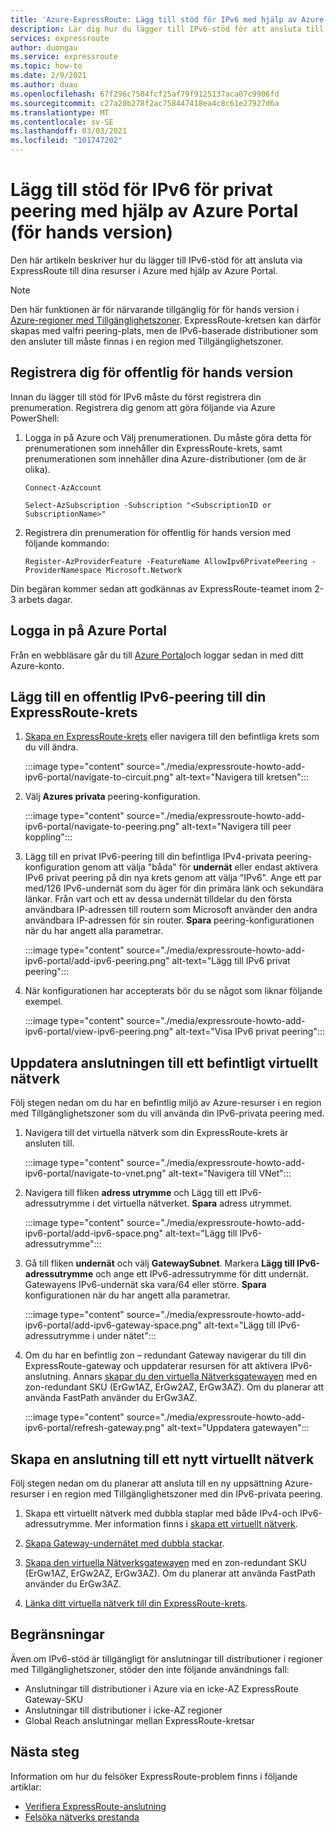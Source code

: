 ```yaml
---
title: 'Azure-ExpressRoute: Lägg till stöd för IPv6 med hjälp av Azure Portal'
description: Lär dig hur du lägger till IPv6-stöd för att ansluta till Azure-distributioner med hjälp av Azure Portal.
services: expressroute
author: duongau
ms.service: expressroute
ms.topic: how-to
ms.date: 2/9/2021
ms.author: duau
ms.openlocfilehash: 67f296c7584fcf25af79f9125137aca07c9906fd
ms.sourcegitcommit: c27a20b278f2ac758447418ea4c8c61e27927d6a
ms.translationtype: MT
ms.contentlocale: sv-SE
ms.lasthandoff: 03/03/2021
ms.locfileid: "101747202"
---
```

# <a name="add-ipv6-support-for-private-peering-using-the-azure-portal-preview"></a>Lägg till stöd för IPv6 för privat peering med hjälp av Azure Portal (för hands version)

Den här artikeln beskriver hur du lägger till IPv6-stöd för att ansluta via ExpressRoute till dina resurser i Azure med hjälp av Azure Portal. 

> [!Note]
> Den här funktionen är för närvarande tillgänglig för för hands version i [Azure-regioner med Tillgänglighetszoner](https://docs.microsoft.com/azure/availability-zones/az-region#azure-regions-with-availability-zones). ExpressRoute-kretsen kan därför skapas med valfri peering-plats, men de IPv6-baserade distributioner som den ansluter till måste finnas i en region med Tillgänglighetszoner.

## <a name="register-for-public-preview"></a>Registrera dig för offentlig för hands version
Innan du lägger till stöd för IPv6 måste du först registrera din prenumeration. Registrera dig genom att göra följande via Azure PowerShell:
1.  Logga in på Azure och Välj prenumerationen. Du måste göra detta för prenumerationen som innehåller din ExpressRoute-krets, samt prenumerationen som innehåller dina Azure-distributioner (om de är olika).

    ```azurepowershell-interactive
    Connect-AzAccount 

    Select-AzSubscription -Subscription "<SubscriptionID or SubscriptionName>"
    ```

2. Registrera din prenumeration för offentlig för hands version med följande kommando:
    ```azurepowershell-interactive
    Register-AzProviderFeature -FeatureName AllowIpv6PrivatePeering -ProviderNamespace Microsoft.Network
    ```

Din begäran kommer sedan att godkännas av ExpressRoute-teamet inom 2-3 arbets dagar.

## <a name="sign-in-to-the-azure-portal"></a>Logga in på Azure Portal

Från en webbläsare går du till [Azure Portal](https://portal.azure.com)och loggar sedan in med ditt Azure-konto.

## <a name="add-ipv6-private-peering-to-your-expressroute-circuit"></a>Lägg till en offentlig IPv6-peering till din ExpressRoute-krets

1. [Skapa en ExpressRoute-krets](https://docs.microsoft.com/azure/expressroute/expressroute-howto-circuit-portal-resource-manager) eller navigera till den befintliga krets som du vill ändra.

    :::image type="content" source="./media/expressroute-howto-add-ipv6-portal/navigate-to-circuit.png" alt-text="Navigera till kretsen":::

2. Välj **Azures privata** peering-konfiguration.

    :::image type="content" source="./media/expressroute-howto-add-ipv6-portal/navigate-to-peering.png" alt-text="Navigera till peer koppling":::

3. Lägg till en privat IPv6-peering till din befintliga IPv4-privata peering-konfiguration genom att välja "båda" för **undernät** eller endast aktivera IPv6 privat peering på din nya krets genom att välja "IPv6". Ange ett par med/126 IPv6-undernät som du äger för din primära länk och sekundära länkar. Från vart och ett av dessa undernät tilldelar du den första användbara IP-adressen till routern som Microsoft använder den andra användbara IP-adressen för sin router. **Spara** peering-konfigurationen när du har angett alla parametrar.

    :::image type="content" source="./media/expressroute-howto-add-ipv6-portal/add-ipv6-peering.png" alt-text="Lägg till IPv6 privat peering":::

4. När konfigurationen har accepterats bör du se något som liknar följande exempel.

    :::image type="content" source="./media/expressroute-howto-add-ipv6-portal/view-ipv6-peering.png" alt-text="Visa IPv6 privat peering":::

## <a name="update-your-connection-to-an-existing-virtual-network"></a>Uppdatera anslutningen till ett befintligt virtuellt nätverk

Följ stegen nedan om du har en befintlig miljö av Azure-resurser i en region med Tillgänglighetszoner som du vill använda din IPv6-privata peering med.

1. Navigera till det virtuella nätverk som din ExpressRoute-krets är ansluten till.

    :::image type="content" source="./media/expressroute-howto-add-ipv6-portal/navigate-to-vnet.png" alt-text="Navigera till VNet":::

2. Navigera till fliken **adress utrymme** och Lägg till ett IPv6-adressutrymme i det virtuella nätverket. **Spara** adress utrymmet.

    :::image type="content" source="./media/expressroute-howto-add-ipv6-portal/add-ipv6-space.png" alt-text="Lägg till IPv6-adressutrymme":::

3. Gå till fliken **undernät** och välj **GatewaySubnet**. Markera **Lägg till IPv6-adressutrymme** och ange ett IPv6-adressutrymme för ditt undernät. Gatewayens IPv6-undernät ska vara/64 eller större. **Spara** konfigurationen när du har angett alla parametrar.

    :::image type="content" source="./media/expressroute-howto-add-ipv6-portal/add-ipv6-gateway-space.png" alt-text="Lägg till IPv6-adressutrymme i under nätet":::

4. Om du har en befintlig zon – redundant Gateway navigerar du till din ExpressRoute-gateway och uppdaterar resursen för att aktivera IPv6-anslutning. Annars [skapar du den virtuella Nätverksgatewayen](https://docs.microsoft.com/azure/expressroute/expressroute-howto-add-gateway-portal-resource-manager) med en zon-redundant SKU (ErGw1AZ, ErGw2AZ, ErGw3AZ). Om du planerar att använda FastPath använder du ErGw3AZ.

    :::image type="content" source="./media/expressroute-howto-add-ipv6-portal/refresh-gateway.png" alt-text="Uppdatera gatewayen":::

## <a name="create-a-connection-to-a-new-virtual-network"></a>Skapa en anslutning till ett nytt virtuellt nätverk

Följ stegen nedan om du planerar att ansluta till en ny uppsättning Azure-resurser i en region med Tillgänglighetszoner med din IPv6-privata peering.

1. Skapa ett virtuellt nätverk med dubbla staplar med både IPv4-och IPv6-adressutrymme. Mer information finns i [skapa ett virtuellt nätverk](https://docs.microsoft.com/azure/virtual-network/quick-create-portal#create-a-virtual-network).

2. [Skapa Gateway-undernätet med dubbla stackar](https://docs.microsoft.com/azure/expressroute/expressroute-howto-add-gateway-portal-resource-manager#create-the-gateway-subnet).

3. [Skapa den virtuella Nätverksgatewayen](https://docs.microsoft.com/azure/expressroute/expressroute-howto-add-gateway-portal-resource-manager#create-the-virtual-network-gateway) med en zon-redundant SKU (ErGw1AZ, ErGw2AZ, ErGw3AZ). Om du planerar att använda FastPath använder du ErGw3AZ.

4. [Länka ditt virtuella nätverk till din ExpressRoute-krets](https://docs.microsoft.com/azure/expressroute/expressroute-howto-linkvnet-portal-resource-manager).

## <a name="limitations"></a>Begränsningar
Även om IPv6-stöd är tillgängligt för anslutningar till distributioner i regioner med Tillgänglighetszoner, stöder den inte följande användnings fall:

* Anslutningar till distributioner i Azure via en icke-AZ ExpressRoute Gateway-SKU
* Anslutningar till distributioner i icke-AZ regioner
* Global Reach anslutningar mellan ExpressRoute-kretsar

## <a name="next-steps"></a>Nästa steg

Information om hur du felsöker ExpressRoute-problem finns i följande artiklar:

* [Verifiera ExpressRoute-anslutning](expressroute-troubleshooting-expressroute-overview.md)
* [Felsöka nätverks prestanda](expressroute-troubleshooting-network-performance.md)
